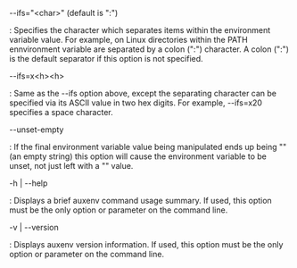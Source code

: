 --ifs="\<char\>" (default is ":")

:   Specifies the character which separates items within the environment variable value. For
    example, on Linux directories within the PATH ennvironment variable are separated by a
    colon (":") character. A colon (":") is the default separator if this option is not specified.

--ifs=x\<h\>\<h\>

:   Same as the --ifs option above, except the separating character can be specified via its ASCII
    value in two hex digits. For example, --ifs=x20 specifies a space character.

--unset-empty

:   If the final environment variable value being manipulated ends up being "" (an empty string)
    this option will cause the environment variable to be unset, not just left with a "" value.

-h | --help

:   Displays a brief auxenv command usage summary. If used, this option must be the only option
    or parameter on the command line.

-v | --version

:   Displays auxenv version information. If used, this option must be the only option
    or parameter on the command line.
